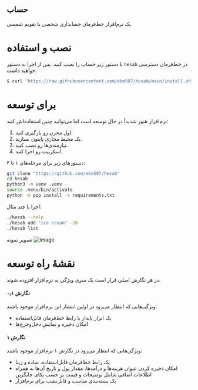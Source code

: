 حساب
---

یک نرم‌افزار خط‌فرمان حسابداری شخصی با تقویم شمسی

# نصب و استفاده

با دستور زیر حساب را نصب کنید. پس از اجرا به دستور `hesab` در خط‌فرمان دسترسی خواهید داشت.
```bash
$ curl "https://raw.githubusercontent.com/ekm507/hesab/main/install.sh" | bash
```

# برای توسعه

نرم‌افزار هنوز شدیداً در حال توسعه است اما می‌توانید چنین استفاده‌اش کنید:
1. اول مخزن رو بارگیری کنید.
2. یک محیط مجازی پایتون بسازید.
3. نیازمندی‌ها رو نصب کنید.
4. اسکریپت رو اجرا کنید.

دستورهای زیر برای مرحله‌های ۱ تا ۳:
```bash
git clone "https://github.com/ekm507/hesab"
cd hesab
python3 -m venv .venv
source .venv/bin/activate
python -m pip install -r requirements.txt
```

اجرا با چند مثال:
```bash
./hesab --help
./hesab add "ice cream" -20
./hesab list
```

تصویر نمونه
![image](https://github.com/ekm507/hesab/assets/13185969/4669047b-8c06-4166-bcaa-bf03192fbea0)


# نقشهٔ راه توسعه
در هر نگارش اصلی قرار است یک سری ویژگی به نرم‌افزار افزوده شوند.

#### نگارش ۰٫۱
ویژگی‌هایی که انتظار می‌رود در اولین انتشار این نرم‌افزار موجود باشند:
- یک ابزار پایدار با رابط خط‌فرمان قابل‌استفاده
- امکان ذخیره و نمایش دخل‌وخرج‌ها

#### نگارش ۱
ویژگی‌هایی که انتظار می‌رود در نگارش ۱ نرم‌افزار موجود باشند:
- یک رابط خط‌فرمان قابل‌استفاده، ساده و زیبا
- امکان ذخیره کردن عنوان هزینه‌ها و در‌آمدها، مقدار پول و تاریخ آن‌ها به همراه اطلاعات اضافی شامل توضیحات و قیمت بر حسب یکای جایگزین
- یک بسته‌بندی مناسب و قابل‌نصب برای نرم‌افزار
